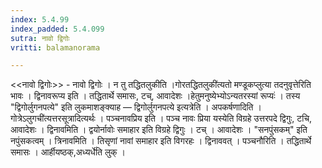 ```yaml
---
index: 5.4.99
index_padded: 5.4.099
sutra: नावो द्विगोः
vritti: balamanorama

---
```

<<नावो द्विगोः>> - नावो द्विगोः । न तु तद्धितलुकीति ।गोरतद्धितलुकी॑त्यतो मण्डूकप्लुत्या तदनुवृत्तेरिति भावः । द्विनावरूप्य इति । तद्धितार्थे समासः, टच्, आवादेशः ।हेतुमनुष्येभ्योऽन्यतरस्यां रूप्यः॑ । तस्य "द्विगोर्लुगनपत्ये" इति लुकमाशङ्क्याह — द्विगोर्लुगनपत्ये इत्यत्रेति । अपकर्षणादिति ।गोत्रेऽलुगची॑त्यत्तरसूत्रादित्यर्थः । पञ्चनावप्रिय इति । पञ्च नावः प्रिया यस्येति विग्रहे उत्तरपदे द्विगुः, टचि, आवादेशः । द्विनावमिति । द्वयोर्नावोः समाहार इति विग्रहे द्विगुः । टच् । आवादेशः । "सनपुंसकम्" इति नपुंसकत्वम् । त्रिनावमिति । तिसृणां नावां समाहार इति विगरहः । द्विनाववत् । पञ्चनौरिति । तद्धितार्थे समासः । आर्हीयष्ठक्,अध्यर्धे॑ति लुक् ।